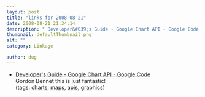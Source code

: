 ```yaml
---
layout: post
title: "links for 2008-08-21"
date: 2008-08-21 21:34:14
description: " Developer&#039;s Guide - Google Chart API - Google Code Gordon Bennet this is just fantastic! (tags --  charts, maps, apis, graphics)&#8230;"
thumbnail: defaultThumbnail.png
alt: ""
category: Linkage

author: dug
---
```


<ul class="delicious"><li>
                <div class="delicious-link"><a href="http://code.google.com/apis/chart/#maps">Developer&#039;s Guide - Google Chart <span class="caps">API </span>- Google Code</a></div>
                <div class="delicious-extended">Gordon Bennet this is just fantastic!</div>
                <div class="delicious-tags">(tags: <a href="http://delicious.com/dug/charts%2C">charts,</a> <a href="http://delicious.com/dug/maps%2C">maps,</a> <a href="http://delicious.com/dug/apis%2C">apis,</a> <a href="http://delicious.com/dug/graphics">graphics</a>)</div>
            </li></ul>
